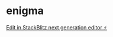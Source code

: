# enigma

[Edit in StackBlitz next generation editor ⚡️](https://stackblitz.com/~/github.com/ilya2306/enigma)